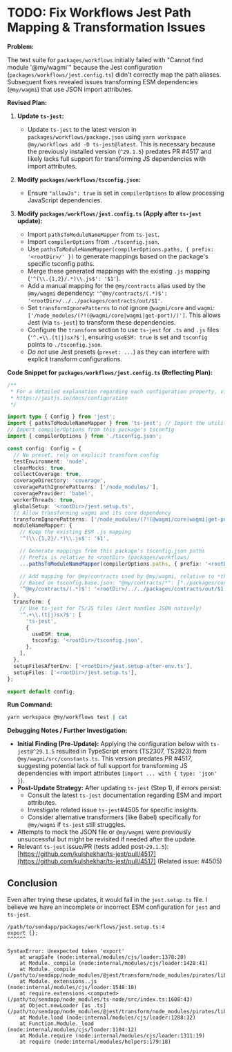 # TODO: Fix Workflows Jest Path Mapping & Transformation Issues

**Problem:**

The test suite for `packages/workflows` initially failed with "Cannot find module '@my/wagmi'" because the Jest configuration (`packages/workflows/jest.config.ts`) didn't correctly map the path aliases. Subsequent fixes revealed issues transforming ESM dependencies (`@my/wagmi`) that use JSON import attributes.

**Revised Plan:**

1.  **Update `ts-jest`:**
    *   Update `ts-jest` to the latest version in `packages/workflows/package.json` using `yarn workspace @my/workflows add -D ts-jest@latest`. This is necessary because the previously installed version (`^29.1.5`) predates PR #4517 and likely lacks full support for transforming JS dependencies with import attributes.

2.  **Modify `packages/workflows/tsconfig.json`:**
    *   Ensure `"allowJs": true` is set in `compilerOptions` to allow processing JavaScript dependencies.

3.  **Modify `packages/workflows/jest.config.ts` (Apply after `ts-jest` update):**
    *   Import `pathsToModuleNameMapper` from `ts-jest`.
    *   Import `compilerOptions` from `./tsconfig.json`.
    *   Use `pathsToModuleNameMapper(compilerOptions.paths, { prefix: '<rootDir>/' })` to generate mappings based on the package's specific tsconfig paths.
    *   Merge these generated mappings with the existing `.js` mapping (`'^(\\.{1,2}/.*)\\.js$': '$1'`).
    *   Add a manual mapping for the `@my/contracts` alias used by the `@my/wagmi` dependency: `'^@my/contracts/(.*)$': '<rootDir>/../../packages/contracts/out/$1'`.
    *   Set `transformIgnorePatterns` to *not* ignore `@wagmi/core` and `wagmi`: `['/node_modules/(?!(@wagmi/core|wagmi|get-port)/)']`. This allows Jest (via `ts-jest`) to transform these dependencies.
    *   Configure the `transform` section to use `ts-jest` for `.ts` and `.js` files (`'^.+\\.(t|j)sx?$'`), ensuring `useESM: true` is set and `tsconfig` points to `./tsconfig.json`.
    *   *Do not* use Jest presets (`preset: ...`) as they can interfere with explicit transform configurations.

**Code Snippet for `packages/workflows/jest.config.ts` (Reflecting Plan):**

```typescript
/**
 * For a detailed explanation regarding each configuration property, visit:
 * https://jestjs.io/docs/configuration
 */

import type { Config } from 'jest';
import { pathsToModuleNameMapper } from 'ts-jest'; // Import the utility
// Import compilerOptions from this package's tsconfig
import { compilerOptions } from './tsconfig.json';

const config: Config = {
  // No preset, rely on explicit transform config
  testEnvironment: 'node',
  clearMocks: true,
  collectCoverage: true,
  coverageDirectory: 'coverage',
  coveragePathIgnorePatterns: ['/node_modules/'],
  coverageProvider: 'babel',
  workerThreads: true,
  globalSetup: '<rootDir>/jest.setup.ts',
  // Allow transforming wagmi and its core dependency
  transformIgnorePatterns: ['/node_modules/(?!(@wagmi/core|wagmi|get-port)/)'],
  moduleNameMapper: {
    // Keep the existing ESM .js mapping
    '^(\\.{1,2}/.*)\\.js$': '$1',

    // Generate mappings from this package's tsconfig.json paths
    // Prefix is relative to <rootDir> (packages/workflows)
    ...pathsToModuleNameMapper(compilerOptions.paths, { prefix: '<rootDir>/' }),

    // Add mapping for @my/contracts used by @my/wagmi, relative to *this* <rootDir>
    // Based on tsconfig.base.json: "@my/contracts/*": ["./packages/contracts/out/*", ...]
    '^@my/contracts/(.*)$': '<rootDir>/../../packages/contracts/out/$1',
  },
  transform: {
    // Use ts-jest for TS/JS files (Jest handles JSON natively)
    '^.+\\.(t|j)sx?$': [
      'ts-jest',
      {
        useESM: true,
        tsconfig: '<rootDir>/tsconfig.json',
      },
    ],
  },
  setupFilesAfterEnv: ['<rootDir>/jest.setup-after-env.ts'],
  setupFiles: ['<rootDir>/jest.setup.ts'],
};

export default config;
```

**Run Command:**

```bash
yarn workspace @my/workflows test | cat
```

**Debugging Notes / Further Investigation:**

*   **Initial Finding (Pre-Update):** Applying the configuration below with `ts-jest@^29.1.5` resulted in TypeScript errors (TS2307, TS2823) from `@my/wagmi/src/constants.ts`. This version predates PR #4517, suggesting potential lack of full support for transforming JS dependencies with import attributes (`import ... with { type: 'json' }`).
*   **Post-Update Strategy:** After updating `ts-jest` (Step 1), if errors persist:
    *   Consult the latest `ts-jest` documentation regarding ESM and import attributes.
    *   Investigate related issue `ts-jest`#4505 for specific insights.
    *   Consider alternative transformers (like Babel) specifically for `@my/wagmi` if `ts-jest` still struggles.
*   Attempts to mock the JSON file or `@my/wagmi` were previously unsuccessful but might be revisited if needed after the update.
*   Relevant `ts-jest` issue/PR (tests added post-`29.1.5`): [https://github.com/kulshekhar/ts-jest/pull/4517](https://github.com/kulshekhar/ts-jest/pull/4517) (Related issue: #4505)


## Conclusion

Even after trying these updates, it would fail in the `jest.setup.ts` file. I believe we have an incomplete or incorrect ESM configuration for `jest` and `ts-jest`.

```
/path/to/sendapp/packages/workflows/jest.setup.ts:4
export {};
^^^^^^

SyntaxError: Unexpected token 'export'
    at wrapSafe (node:internal/modules/cjs/loader:1378:20)
    at Module._compile (node:internal/modules/cjs/loader:1428:41)
    at Module._compile (/path/to/sendapp/node_modules/@jest/transform/node_modules/pirates/lib/index.js:117:24)
    at Module._extensions..js (node:internal/modules/cjs/loader:1548:10)
    at require.extensions.<computed> (/path/to/sendapp/node_modules/ts-node/src/index.ts:1608:43)
    at Object.newLoader [as .ts] (/path/to/sendapp/node_modules/@jest/transform/node_modules/pirates/lib/index.js:121:7)
    at Module.load (node:internal/modules/cjs/loader:1288:32)
    at Function.Module._load (node:internal/modules/cjs/loader:1104:12)
    at Module.require (node:internal/modules/cjs/loader:1311:19)
    at require (node:internal/modules/helpers:179:18)
```
